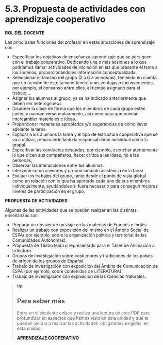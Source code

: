 
# 5.3. Propuesta de actividades con aprendizaje cooperativo

**ROL DEL DOCENTE**

Las principales funciones del profesor en estas situaciones de aprendizaje son:

- Especificar los objetivos de enseñanza-aprendizaje que se persiguen con el trabajo cooperativo. Dedicando una o más sesiones a lo que podríamos llamar actividades de iniciación en las que presente el tema a los alumnos, proporcionándoles información conceptualizada.
- Seleccionar el tamaño del grupo (2 a 6 alumnos/as), teniendo en cuenta que en función de este tamaño tendrá unas ventajas o inconvenientes, por ejemplo, el consenso entre ellos, el tiempo asignado para el trabajo,…
- Asignar los alumnos al grupo, ya se ha indicado anteriormente que deben ser heterogéneos.
- Disponer la clase de forma que los miembros de cada grupo estén juntos y puedan verse mutuamente, así como para que puedan intercambiar materiales e ideas.
- Proporcionar materiales apropiados y/o sugerencias de cómo llevar adelante la tarea.
- Explicar a los alumnos la tarea y el tipo de estructura cooperativa que se va a utilizar, remarcando tanto la responsabilidad individual como la grupal.
- Especificar las conductas deseadas, por ejemplo, escuchar atentamente lo que dicen sus compañeros, hacer crítica a las ideas, no a las personas,
- Observar las interacciones entre los alumnos.
- Intervenir como asesores y proporcionando asistencia en la tarea.
- Evaluar los trabajos del grupo, tanto desde el punto de vista global como en relación con lo que ha aportado cada uno de sus miembros individualmente, ayudándoles si fuera necesario para conseguir mejores niveles de participación en el grupo.

**PROPUESTA DE ACTIVIDADES**

Algunas de las actividades que se pueden realizar en las distintas enseñanzas son:

- Preparar un dossier de un viaje en las materias de Francés e Inglés.
- Realizar un trabajo con exposición del mismo en el Ámbito Social de ESPA( por ejemplo: sobre la organización política y territorial de las Comunidades Autónomas).
- Propuesta de Teatro leído o representado para el Taller de Animación a la lectura.
- Grupos de investigación sobre costumbres y tradiciones de los países de origen de los grupos de Español.
- Trabajo de investigación con exposición del Ámbito de Comunicación de ESPA (por ejemplo, sobre contenidos de LITERATURA).
- Trabajo de investigación con exposición de las Ciencias Naturales.

>**tip**
>## Para saber más
>
>Entra en el siguiente enlace y realiza una lectura de este PDF para profundizar en aspectos que hemos visto en esta unidad y que te pueden ayudar a realizar las actividades  obligatorias exigidas  en esta unidad.
>
>[**APRENDIZAJE COOPERATIVO**](http://aularagon.catedu.es/materialesaularagon2013/fepa/zips/Modulo_2/Aprendizaje_Cooperativo.pdf)
